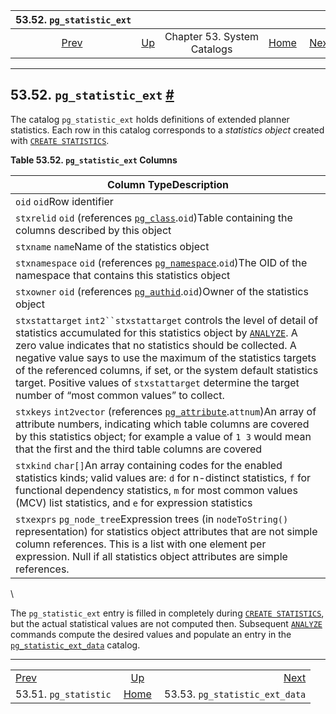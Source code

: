 

|                 53.52. `pg_statistic_ext`                |                                                   |                             |                                                       |                                                                            |
| :------------------------------------------------------: | :------------------------------------------------ | :-------------------------: | ----------------------------------------------------: | -------------------------------------------------------------------------: |
| [Prev](catalog-pg-statistic.html "53.51. pg_statistic")  | [Up](catalogs.html "Chapter 53. System Catalogs") | Chapter 53. System Catalogs | [Home](index.html "PostgreSQL 17devel Documentation") |  [Next](catalog-pg-statistic-ext-data.html "53.53. pg_statistic_ext_data") |

***

## 53.52. `pg_statistic_ext` [#](#CATALOG-PG-STATISTIC-EXT)

The catalog `pg_statistic_ext` holds definitions of extended planner statistics. Each row in this catalog corresponds to a *statistics object* created with [`CREATE STATISTICS`](sql-createstatistics.html "CREATE STATISTICS").

**Table 53.52. `pg_statistic_ext` Columns**

| Column TypeDescription                                                                                                                                                                                                                                                                                                                                                                                                                                                               |
| ------------------------------------------------------------------------------------------------------------------------------------------------------------------------------------------------------------------------------------------------------------------------------------------------------------------------------------------------------------------------------------------------------------------------------------------------------------------------------------ |
| `oid` `oid`Row identifier                                                                                                                                                                                                                                                                                                                                                                                                                                                            |
| `stxrelid` `oid` (references [`pg_class`](catalog-pg-class.html "53.11. pg_class").`oid`)Table containing the columns described by this object                                                                                                                                                                                                                                                                                                                                       |
| `stxname` `name`Name of the statistics object                                                                                                                                                                                                                                                                                                                                                                                                                                        |
| `stxnamespace` `oid` (references [`pg_namespace`](catalog-pg-namespace.html "53.32. pg_namespace").`oid`)The OID of the namespace that contains this statistics object                                                                                                                                                                                                                                                                                                               |
| `stxowner` `oid` (references [`pg_authid`](catalog-pg-authid.html "53.8. pg_authid").`oid`)Owner of the statistics object                                                                                                                                                                                                                                                                                                                                                            |
| `stxstattarget` `int2``stxstattarget` controls the level of detail of statistics accumulated for this statistics object by [`ANALYZE`](sql-analyze.html "ANALYZE"). A zero value indicates that no statistics should be collected. A negative value says to use the maximum of the statistics targets of the referenced columns, if set, or the system default statistics target. Positive values of `stxstattarget` determine the target number of “most common values” to collect. |
| `stxkeys` `int2vector` (references [`pg_attribute`](catalog-pg-attribute.html "53.7. pg_attribute").`attnum`)An array of attribute numbers, indicating which table columns are covered by this statistics object; for example a value of `1 3` would mean that the first and the third table columns are covered                                                                                                                                                                     |
| `stxkind` `char[]`An array containing codes for the enabled statistics kinds; valid values are: `d` for n-distinct statistics, `f` for functional dependency statistics, `m` for most common values (MCV) list statistics, and `e` for expression statistics                                                                                                                                                                                                                         |
| `stxexprs` `pg_node_tree`Expression trees (in `nodeToString()` representation) for statistics object attributes that are not simple column references. This is a list with one element per expression. Null if all statistics object attributes are simple references.                                                                                                                                                                                                               |

\

The `pg_statistic_ext` entry is filled in completely during [`CREATE STATISTICS`](sql-createstatistics.html "CREATE STATISTICS"), but the actual statistical values are not computed then. Subsequent [`ANALYZE`](sql-analyze.html "ANALYZE") commands compute the desired values and populate an entry in the [`pg_statistic_ext_data`](catalog-pg-statistic-ext-data.html "53.53. pg_statistic_ext_data") catalog.

***

|                                                          |                                                       |                                                                            |
| :------------------------------------------------------- | :---------------------------------------------------: | -------------------------------------------------------------------------: |
| [Prev](catalog-pg-statistic.html "53.51. pg_statistic")  |   [Up](catalogs.html "Chapter 53. System Catalogs")   |  [Next](catalog-pg-statistic-ext-data.html "53.53. pg_statistic_ext_data") |
| 53.51. `pg_statistic`                                    | [Home](index.html "PostgreSQL 17devel Documentation") |                                             53.53. `pg_statistic_ext_data` |

